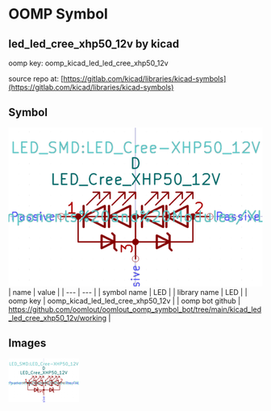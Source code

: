 # OOMP Symbol  
## led_led_cree_xhp50_12v  by kicad  
  
oomp key: oomp_kicad_led_led_cree_xhp50_12v  
  
source repo at: [https://gitlab.com/kicad/libraries/kicad-symbols](https://gitlab.com/kicad/libraries/kicad-symbols)  
## Symbol  
  
[![working.png](working_600.png)](working.png)  
| name | value | 
| --- | --- | 
| symbol name | LED | 
| library name | LED | 
| oomp key | oomp_kicad_led_led_cree_xhp50_12v | 
| oomp bot github | https://github.com/oomlout/oomlout_oomp_symbol_bot/tree/main/kicad_led_led_cree_xhp50_12v/working | 
## Images  
  
[![working.png](working_140.png)](working.png)  
